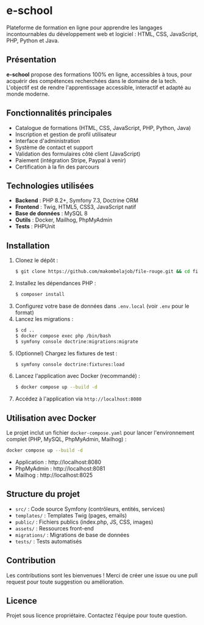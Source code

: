 # e-school

Plateforme de formation en ligne pour apprendre les langages incontournables du développement web et logiciel : HTML, CSS, JavaScript, PHP, Python et Java.

## Présentation

**e-school** propose des formations 100% en ligne, accessibles à tous, pour acquérir des compétences recherchées dans le domaine de la tech. L'objectif est de rendre l'apprentissage accessible, interactif et adapté au monde moderne.

## Fonctionnalités principales

- Catalogue de formations (HTML, CSS, JavaScript, PHP, Python, Java)
- Inscription et gestion de profil utilisateur
- Interface d'administration
- Système de contact et support
- Validation des formulaires côté client (JavaScript)
- Paiement (intégration Stripe, Paypal à venir)
- Certification à la fin des parcours

## Technologies utilisées

- **Backend** : PHP 8.2+, Symfony 7.3, Doctrine ORM
- **Frontend** : Twig, HTML5, CSS3, JavaScript natif
- **Base de données** : MySQL 8
- **Outils** : Docker, Mailhog, PhpMyAdmin
- **Tests** : PHPUnit

## Installation

1. Clonez le dépôt :
   ```bash
   $ git clone https://github.com/makombelajob/file-rouge.git && cd file-rouge/app
   ```
2. Installez les dépendances PHP :
   ```bash
   $ composer install
   ```
3. Configurez votre base de données dans `.env.local` (voir `.env` pour le format)
4. Lancez les migrations :
   ```bash
   $ cd ..
   $ docker compose exec php /bin/bash
   $ symfony console doctrine:migrations:migrate
   ```
5. (Optionnel) Chargez les fixtures de test :
   ```bash
   $ symfony console doctrine:fixtures:load
   ```
6. Lancez l'application avec Docker (recommandé) :
   ```bash
   $ docker compose up --build -d
   ```
7. Accédez à l'application via `http://localhost:8080`

## Utilisation avec Docker

Le projet inclut un fichier `docker-compose.yaml` pour lancer l'environnement complet (PHP, MySQL, PhpMyAdmin, Mailhog) :

```bash
docker compose up --build -d
```

- Application : http://localhost:8080
- PhpMyAdmin : http://localhost:8081
- Mailhog : http://localhost:8025

## Structure du projet

- `src/` : Code source Symfony (contrôleurs, entités, services)
- `templates/` : Templates Twig (pages, emails)
- `public/` : Fichiers publics (index.php, JS, CSS, images)
- `assets/` : Ressources front-end
- `migrations/` : Migrations de base de données
- `tests/` : Tests automatisés

## Contribution

Les contributions sont les bienvenues ! Merci de créer une issue ou une pull request pour toute suggestion ou amélioration.

## Licence

Projet sous licence propriétaire. Contactez l'équipe pour toute question.
